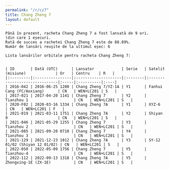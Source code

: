 ```yaml
---
permalink: "/r/cz7"
title: Chang Zheng 7
layout: default
---
```


    Până în prezent, racheta Chang Zheng 7 a fost lansată de 9 ori.
    (din care 1 eșecuri.
    Rată de succes a rachetei Chang Zheng 7 este de 88.89%.
    Număr de lansări reușite de la ultimul eșec: 6
    
    Lista lansărilor orbitale pentru racheta Chang Zheng 7:
    
    
    | ID       | Dată (UTC)      | Lansator            | Serie   | Satelit (misiune)             | Or   | Centru    | R   |
    |:---------|:----------------|:--------------------|:--------|:------------------------------|:-----|:----------|:----|
    | 2016-042 | 2016-06-25 1200 | Chang Zheng 7/YZ-1A | Y1      | Fanhui Cang (FC/Aoxiang)      | CN   | WEN+LC201 | S   |
    | 2017-021 | 2017-04-20 1141 | Chang Zheng 7       | Y2      | Tianzhou 1                    | CN   | WEN+LC201 | S   |
    | 2020-F02 | 2020-03-16 1334 | Chang Zheng 7A      | Y1      | XYZ-6                         | CN   | WEN+LC201 | F   |
    | 2021-019 | 2021-03-11 1751 | Chang Zheng 7A      | Y2      | Shiyan 9                      | CN   | WEN+LC201 | S   |
    | 2021-046 | 2021-05-29 1255 | Chang Zheng 7       | Y3      | Tianzhou 2                    | CN   | WEN+LC201 | S   |
    | 2021-085 | 2021-09-20 0710 | Chang Zheng 7       | Y4      | Tianzhou 3                    | CN   | WEN+LC201 | S   |
    | 2021-129 | 2021-12-23 1012 | Chang Zheng 7A      | Y3      | SY-12 01/02 (Shiyan 12 01/02) | CN   | WEN+LC201 | S   |
    | 2022-050 | 2022-05-09 1756 | Chang Zheng 7       | Y5      | Tianzhou-4                    | CN   | WEN+LC201 | S   |
    | 2022-112 | 2022-09-13 1318 | Chang Zheng 7A      | Y5      | Zhongxing-1E (ZX-1E)          | CN   | WEN+LC201 | S   |


